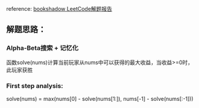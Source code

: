 reference: [bookshadow LeetCode解题报告](http://bookshadow.com/weblog/2017/01/22/leetcode-predict-the-winner/)

## 解题思路：
### Alpha-Beta搜索 + 记忆化

函数solve(nums)计算当前玩家从nums中可以获得的最大收益，当收益>=0时，此玩家获胜
### First step analysis:
solve(nums) = max(nums[0] - solve(nums[1:]), nums[-1] - solve(nums[:-1]))

